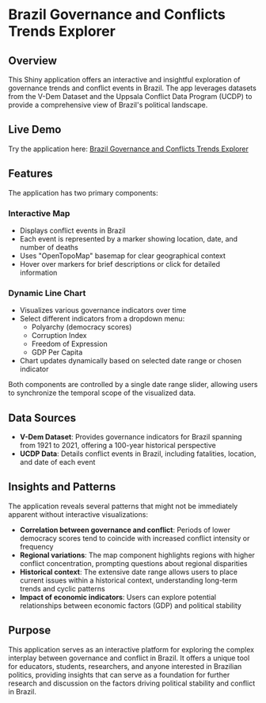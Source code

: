 # Brazil Governance and Conflicts Trends Explorer

## Overview

This Shiny application offers an interactive and insightful exploration of governance trends and conflict events in Brazil. The app leverages datasets from the V-Dem Dataset and the Uppsala Conflict Data Program (UCDP) to provide a comprehensive view of Brazil's political landscape.

## Live Demo

Try the application here: [Brazil Governance and Conflicts Trends Explorer](https://raysayshi.shinyapps.io/project-assignment-3-RaySaysHi/)

## Features

The application has two primary components:

### Interactive Map
- Displays conflict events in Brazil
- Each event is represented by a marker showing location, date, and number of deaths
- Uses "OpenTopoMap" basemap for clear geographical context
- Hover over markers for brief descriptions or click for detailed information

### Dynamic Line Chart
- Visualizes various governance indicators over time
- Select different indicators from a dropdown menu:
  - Polyarchy (democracy scores)
  - Corruption Index
  - Freedom of Expression
  - GDP Per Capita
- Chart updates dynamically based on selected date range or chosen indicator

Both components are controlled by a single date range slider, allowing users to synchronize the temporal scope of the visualized data.

## Data Sources

- **V-Dem Dataset**: Provides governance indicators for Brazil spanning from 1921 to 2021, offering a 100-year historical perspective
- **UCDP Data**: Details conflict events in Brazil, including fatalities, location, and date of each event

## Insights and Patterns

The application reveals several patterns that might not be immediately apparent without interactive visualizations:

- **Correlation between governance and conflict**: Periods of lower democracy scores tend to coincide with increased conflict intensity or frequency
- **Regional variations**: The map component highlights regions with higher conflict concentration, prompting questions about regional disparities
- **Historical context**: The extensive date range allows users to place current issues within a historical context, understanding long-term trends and cyclic patterns
- **Impact of economic indicators**: Users can explore potential relationships between economic factors (GDP) and political stability

## Purpose

This application serves as an interactive platform for exploring the complex interplay between governance and conflict in Brazil. It offers a unique tool for educators, students, researchers, and anyone interested in Brazilian politics, providing insights that can serve as a foundation for further research and discussion on the factors driving political stability and conflict in Brazil.